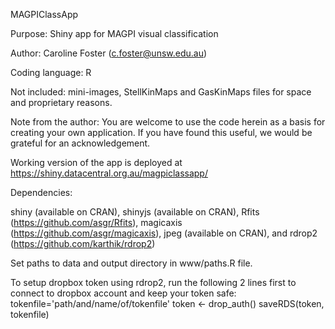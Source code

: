 MAGPIClassApp

Purpose: Shiny app for MAGPI visual classification

Author: Caroline Foster (c.foster@unsw.edu.au)

Coding language: R

Not included: mini-images, StellKinMaps and GasKinMaps files for space and proprietary reasons.

Note from the author: You are welcome to use the code herein as a basis for creating your own application. If you have found this useful, we would be grateful for an acknowledgement.

Working version of the app is deployed at https://shiny.datacentral.org.au/magpiclassapp/

Dependencies: 

shiny (available on CRAN),
shinyjs (available on CRAN),
Rfits (https://github.com/asgr/Rfits),
magicaxis (https://github.com/asgr/magicaxis),
jpeg (available on CRAN), and
rdrop2 (https://github.com/karthik/rdrop2)

Set paths to data and output directory in www/paths.R file.

To setup dropbox token using rdrop2, run the following 2 lines first to connect to dropbox account and keep your token safe: 
tokenfile='path/and/name/of/tokenfile'
token <- drop_auth()
saveRDS(token, tokenfile)
